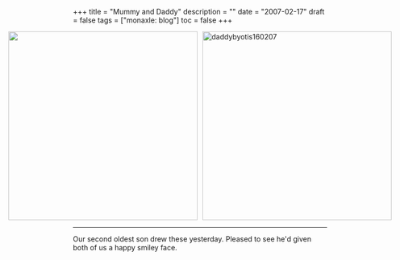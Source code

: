 +++
title = "Mummy and Daddy"
description = ""
date = "2007-02-17"
draft = false
tags = ["monaxle: blog"]
toc = false
+++

<div style="display: flex; justify-content: center; margin: -5px;">
    <img src="https://i.ibb.co/gFFVBP9k/mummybyotis160207.jpg" style="width: 375px; height: auto; margin: 5px;">
    <img src="https://i.ibb.co/ycTQs8Fb/daddybyotis160207.jpg" alt="daddybyotis160207" style="width: 375px; height: auto; margin: 5px;">
</div>

***
Our second oldest son drew these yesterday. Pleased to see he'd given both of us a happy smiley face.